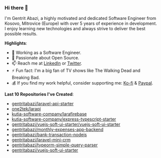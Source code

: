 ### Hi there 👋

I'm Gentrit Abazi, a highly motivated and dedicated Software Engineer from Kosovo, Mitrovice (Europe) with over 5 years of experience in development. I enjoy learning new technologies and always strive to deliver the best possible results.

**Highlights**:

- 🔭 Working as a Software Engineer.
- 👯 Passionate about Open Source.
- 📫 Reach me at [LinkedIn](https://www.linkedin.com/in/gentritabazi01) or [Twitter](https://www.twitter.com/gentritabazi01).
- ⚡ Fun fact: I'm a big fan of TV shows like The Walking Dead and Breaking Bad.
- 💰 If you find my work helpful, consider supporting me: [Ko-fi](https://ko-fi.com/gentritabazi01) & [Paypal](https://www.paypal.com/paypalme/gentritabazi01).

**Last 10 Repositories I've Created**:

- [gentritabazi/laravel-api-starter](https://github.com/gentritabazi/laravel-api-starter)
- [one2tek/larapi](https://github.com/one2tek/larapi)
- [kutia-software-company/larafirebase](https://github.com/kutia-software-company/larafirebase)
- [kutia-software-company/express-typescript-starter](https://github.com/kutia-software-company/express-typescript-starter)
- [gentritabazi/vuejs-soft-ui-starter/vuejs-soft-ui-starter](https://github.com/gentritabazi/vuejs-soft-ui-starter)
- [gentritabazi/monthly-expenses-app-backend](https://github.com/gentritabazi/monthly-expenses-app-backend)
- [gentritabazi/bank-transaction-nodejs](https://github.com/gentritabazi/bank-transaction-nodejs)
- [gentritabazi/laravel-mini-crm](https://github.com/gentritabazi/laravel-mini-crm)
- [gentritabazi/typeorm-simple-query-parser](https://github.com/gentritabazi/typeorm-simple-query-parser)
- [gentritabazi/vuejs-soft-ui-starter](https://github.com/gentritabazi/vuejs-soft-ui-starter)
